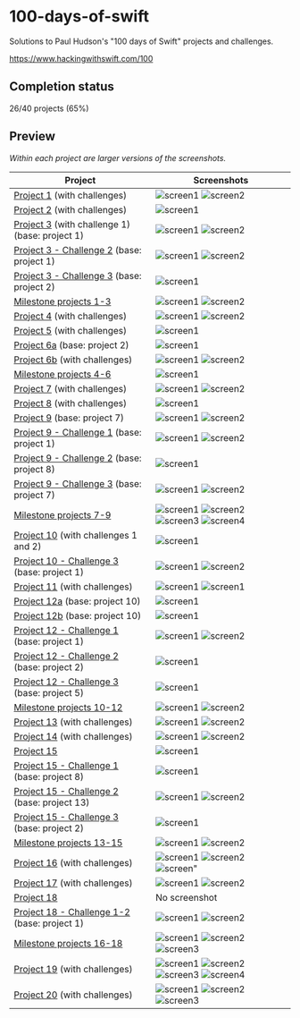 # 100-days-of-swift

Solutions to Paul Hudson's "100 days of Swift" projects and challenges.

https://www.hackingwithswift.com/100

## Completion status

26/40 projects (65%)

## Preview

*Within each project are larger versions of the screenshots.*

Project                                                                    |Screenshots
---                                                                        |---
[Project 1](01-Project1) (with challenges)                                 | ![screen1](01-Project1/screenshots/small/screen01.png) ![screen2](01-Project1/screenshots/small/screen02.png) |
[Project 2](02-Project2) (with challenges)                                 | ![screen1](02-Project2/screenshots/small/screen01.png) |
[Project 3](03-Project3) (with challenge 1) (base: project 1)              | ![screen1](03-Project3/screenshots/small/screen01.png) ![screen2](03-Project3/screenshots/small/screen02.png) |
[Project 3 - Challenge 2](04-Project3-Challenge2) (base: project 1)        | ![screen1](04-Project3-Challenge2/screenshots/small/screen01.png) ![screen2](04-Project3-Challenge2/screenshots/small/screen02.png) |
[Project 3 - Challenge 3](05-Project3-Challenge3) (base: project 2)        | ![screen1](05-Project3-Challenge3/screenshots/small/screen01.png) |
[Milestone projects 1-3](06-Milestone-Projects1-3)                         | ![screen1](06-Milestone-Projects1-3/screenshots/small/screen01.png) ![screen2](06-Milestone-Projects1-3/screenshots/small/screen02.png) |
[Project 4](07-Project4) (with challenges)                                 | ![screen1](07-Project4/screenshots/small/screen01.png) ![screen2](07-Project4/screenshots/small/screen02.png) |
[Project 5](08-Project5) (with challenges)                                 | ![screen1](08-Project5/screenshots/small/screen01.png) |
[Project 6a](09-Project6a) (base: project 2)                               | ![screen1](09-Project6a/screenshots/small/screen01.png) |
[Project 6b](10-Project6b) (with challenges)                               | ![screen1](10-Project6b/screenshots/small/screen01.png) ![screen2](10-Project6b/screenshots/small/screen02.png) |
[Milestone projects 4-6](11-Milestone-Projects4-6)                         | ![screen1](11-Milestone-Projects4-6/screenshots/small/screen01.png) |
[Project 7](12-Project7) (with challenges)                                 | ![screen1](12-Project7/screenshots/small/screen01.png) ![screen2](12-Project7/screenshots/small/screen02.png) |
[Project 8](13-Project8) (with challenges)                                 | ![screen1](13-Project8/screenshots/small/screen01.png) |
[Project 9](14-Project9) (base: project 7)                                 | ![screen1](14-Project9/screenshots/small/screen01.png) ![screen2](14-Project9/screenshots/small/screen02.png) |
[Project 9 - Challenge 1](15-Project9-Challenge1) (base: project 1)        | ![screen1](15-Project9-Challenge1/screenshots/small/screen01.png) ![screen2](15-Project9-Challenge1/screenshots/small/screen02.png) |
[Project 9 - Challenge 2](16-Project9-Challenge2) (base: project 8)        | ![screen1](16-Project9-Challenge2/screenshots/small/screen01.png) |
[Project 9 - Challenge 3](17-Project9-Challenge3) (base: project 7)        | ![screen1](17-Project9-Challenge3/screenshots/small/screen01.png) ![screen2](17-Project9-Challenge3/screenshots/small/screen02.png) |
[Milestone projects 7-9](18-Milestone-Projects7-9)                         | ![screen1](18-Milestone-Projects7-9/screenshots/small/screen01.png) ![screen2](18-Milestone-Projects7-9/screenshots/small/screen02.png) ![screen3](18-Milestone-Projects7-9/screenshots/small/screen03.png) ![screen4](18-Milestone-Projects7-9/screenshots/small/screen04.png) |
[Project 10](19-Project10) (with challenges 1 and 2)                       | ![screen1](19-Project10/screenshots/small/screen01.png) |
[Project 10 - Challenge 3](20-Project10-Challenge3) (base: project 1)      | ![screen1](20-Project10-Challenge3/screenshots/small/screen01.png) ![screen2](20-Project10-Challenge3/screenshots/small/screen02.png) |
[Project 11](21-Project11)  (with challenges)                              | ![screen1](21-Project11/screenshots/small/screen01.png) ![screen1](21-Project11/screenshots/small/screen02.png) |
[Project 12a](22-Project12a) (base: project 10)                            | ![screen1](22-Project12a/screenshots/small/screen01.png) |
[Project 12b](23-Project12b) (base: project 10)                            | ![screen1](23-Project12b/screenshots/small/screen01.png) |
[Project 12 - Challenge 1](24-Project12-Challenge1) (base: project 1)      | ![screen1](24-Project12-Challenge1/screenshots/small/screen01.png) ![screen2](24-Project12-Challenge1/screenshots/small/screen02.png) |
[Project 12 - Challenge 2](25-Project12-Challenge2) (base: project 2)      | ![screen1](25-Project12-Challenge2/screenshots/small/screen01.png) |
[Project 12 - Challenge 3](26-Project12-Challenge3) (base: project 5)      | ![screen1](26-Project12-Challenge3/screenshots/small/screen01.png) |
[Milestone projects 10-12](27-Milestone-Projects10-12)                     | ![screen1](27-Milestone-Projects10-12/screenshots/small/screen01.png) ![screen2](27-Milestone-Projects10-12/screenshots/small/screen02.png) |
[Project 13](28-Project13) (with challenges)                               | ![screen1](28-Project13/screenshots/small/screen01.png) ![screen2](28-Project13/screenshots/small/screen02.png) |
[Project 14](29-Project14) (with challenges)                               | ![screen1](29-Project14/screenshots/small/screen01.png) ![screen2](29-Project14/screenshots/small/screen02.png) |
[Project 15](30-Project15)                                                 | ![screen1](30-Project15/screenshots/small/screen01.png) |
[Project 15 - Challenge 1](31-Project15-Challenge1) (base: project 8)      | ![screen1](31-Project15-Challenge1/screenshots/small/screen01.png) |
[Project 15 - Challenge 2](32-Project15-Challenge2) (base: project 13)     | ![screen1](32-Project15-Challenge2/screenshots/small/screen01.png) ![screen2](32-Project15-Challenge2/screenshots/small/screen02.png) |
[Project 15 - Challenge 3](33-Project15-Challenge3) (base: project 2)      | ![screen1](33-Project15-Challenge3/screenshots/small/screen01.png) |
[Milestone projects 13-15](34-Milestone-Projects13-15)                     | ![screen1](34-Milestone-Projects13-15/screenshots/small/screen01.png) ![screen2](34-Milestone-Projects13-15/screenshots/small/screen02.png) |
[Project 16](35-Project16) (with challenges)                               | ![screen1](35-Project16/screenshots/small/screen01.png) ![screen2](35-Project16/screenshots/small/screen02.png) ![screen"](35-Project16/screenshots/small/screen03.png) |
[Project 17](36-Project17) (with challenges)                               | ![screen1](36-Project17/screenshots/small/screen01.png) ![screen2](36-Project17/screenshots/small/screen02.png) |
[Project 18](37-Project18)                                                 | No screenshot |
[Project 18 - Challenge 1-2](38-Project18-Challenges1-2) (base: project 1) | ![screen1](38-Project18-Challenges1-2/screenshots/small/screen01.png) ![screen2](38-Project18-Challenges1-2/screenshots/small/screen02.png) |
[Milestone projects 16-18](39-Milestone-Projects16-18)                     | ![screen1](39-Milestone-Projects16-18/screenshots/small/screen01.png) ![screen2](39-Milestone-Projects16-18/screenshots/small/screen02.png) ![screen3](39-Milestone-Projects16-18/screenshots/small/screen03.png) |
[Project 19](40-Project19) (with challenges)                               | ![screen1](40-Project19/screenshots/small/screen01.png) ![screen2](40-Project19/screenshots/small/screen02.png) ![screen3](40-Project19/screenshots/small/screen03.png) ![screen4](40-Project19/screenshots/small/screen04.png) |
[Project 20](41-Project20) (with challenges)                               | ![screen1](41-Project20/screenshots/small/screen01.png) ![screen2](41-Project20/screenshots/small/screen02.png) ![screen3](41-Project20/screenshots/small/screen03.png) |
